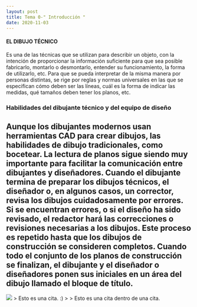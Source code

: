 ```yaml
---
layout: post
title: Tema 0-" Introducción "
date: 2020-11-03
---
```


#### **EL DIBUJO TÉCNICO**

Es una de las técnicas que se utilizan para describir un objeto, con la intención de proporcionar la información suficiente para que sea posible fabricarlo, montarlo o desmontarlo, entender su funcionamiento, la forma de utilizarlo, etc. Para que se pueda interpretar de la misma manera por personas distintas, se rige por reglas y normas universales en las que se especifican cómo deben ser las líneas, cuál es la forma de indicar las medidas, qué tamaños deben tener los planos, etc.
### Habilidades del dibujante técnico y del equipo de diseño
Aunque los dibujantes modernos usan herramientas CAD para crear dibujos, las habilidades de dibujo tradicionales, como bocetear. La lectura de planos sigue siendo muy importante para facilitar la comunicación entre dibujantes y diseñadores.
Cuando el dibujante termina de preparar los dibujos técnicos, el diseñador o, en algunos casos, un corrector, revisa los dibujos cuidadosamente por errores. Si se encuentran errores, o si el diseño ha sido revisado, el redactor hará las correcciones o revisiones necesarias a los dibujos. Este proceso es repetido hasta que los dibujos de construcción se consideren completos. Cuando todo el conjunto de los planos de construcción se finalizan, el dibujante y el diseñador o diseñadores ponen sus iniciales en un área del dibujo llamado el bloque de título.
 ---

<img src="https://www.arkiplus.com/wp-content/uploads/2020/05/dibujo-con-autocad.jpg">
> Esto es una cita.  
    :)
> > Esto es una cita dentro de una cita.
